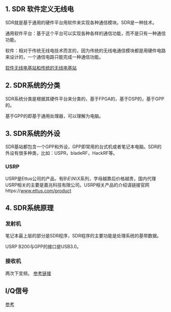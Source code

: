 ## 1. SDR 软件定义无线电

SDR就是基于通用的硬件平台用软件来实现各种通信模块。SDR是一种技术。

通用软件平台：基于这个平台可以实现各种各样的通信功能，而不是只有一种通信功能。

软件：相对于传统无线电技术而言的，因为传统的无线电通信模块都是用硬件电路来设计的，一个通信电路只能完成一种通信功能。

[软件无线电基站和传统的无线电基站](https://blog.csdn.net/jxwxg/article/details/53446841)

## 2. SDR系统的分类

SDR系统分类是根据其硬件平台来分类的，基于FPGA的，基于DSP的，基于GPP的。

基于GPP的即基于通用处理器，可以理解为电脑。

## 3. SDR系统的外设

SDR基站都包含一个GPP和外设，GPP即常用的台式机或者笔记本电脑。SDR的外设有很多种类，比如：USPR，bladeRF，HackRF等。

### USRP

USRP是Ettus公司的产品，有B\E\N\X系列，字母越靠后价格越贵，国内代理USRP相关的主要是嘉兆科技有限公司。USRP相关产品的介绍请链接官网https://www.ettus.com/product

## 4. SDR系统原理

### 发射机

笔记本最上层的部分是SDR程序，SDR程序的主要功能是处理系统的基带数据。

USRP B200与GPP的接口是USB3.0。
### 接收机

两次下变频。
[参考链接](https://blog.csdn.net/jxwxg/article/details/53446841)

## I/Q信号

[参考](https://blog.csdn.net/socooool/article/details/42124215)
